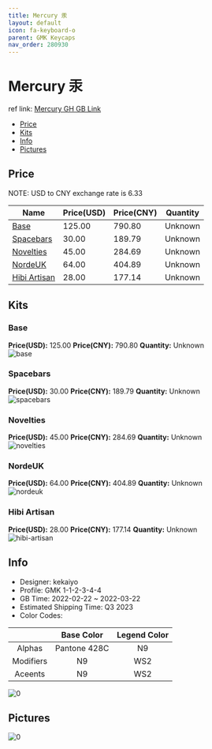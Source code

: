 ```yaml
---
title: Mercury 汞
layout: default
icon: fa-keyboard-o
parent: GMK Keycaps
nav_order: 280930
---
```


# Mercury 汞

ref link: [Mercury GH GB Link](https://geekhack.org/index.php?topic=115826.0)

* [Price](#price)
* [Kits](#kits)
* [Info](#info)
* [Pictures](#pictures)

## Price

NOTE: USD to CNY exchange rate is 6.33

| Name          | Price(USD)   |  Price(CNY) | Quantity |
| ------------- | ------------ |  ---------- | -------- |
|[Base](#base)|125.00|790.80|Unknown|
|[Spacebars](#spacebars)|30.00|189.79|Unknown|
|[Novelties](#novelties)|45.00|284.69|Unknown|
|[NordeUK](#nordeuk)|64.00|404.89|Unknown|
|[Hibi Artisan](#hibi-artisan)|28.00|177.14|Unknown|


## Kits
### Base  
**Price(USD):** 125.00	**Price(CNY):** 790.80	**Quantity:** Unknown  
<img src="{{ 'assets/images/gmk-keycaps/Mercury/kits_pics/base.jpg' | relative_url }}" alt="base" class="image featured">

### Spacebars  
**Price(USD):** 30.00	**Price(CNY):** 189.79	**Quantity:** Unknown  
<img src="{{ 'assets/images/gmk-keycaps/Mercury/kits_pics/spacebars.jpg' | relative_url }}" alt="spacebars" class="image featured">

### Novelties  
**Price(USD):** 45.00	**Price(CNY):** 284.69	**Quantity:** Unknown  
<img src="{{ 'assets/images/gmk-keycaps/Mercury/kits_pics/novelties.jpg' | relative_url }}" alt="novelties" class="image featured">

### NordeUK  
**Price(USD):** 64.00	**Price(CNY):** 404.89	**Quantity:** Unknown  
<img src="{{ 'assets/images/gmk-keycaps/Mercury/kits_pics/nordeuk.jpg' | relative_url }}" alt="nordeuk" class="image featured">

### Hibi Artisan  
**Price(USD):** 28.00	**Price(CNY):** 177.14	**Quantity:** Unknown  
<img src="{{ 'assets/images/gmk-keycaps/Mercury/kits_pics/hibi-artisan.png' | relative_url }}" alt="hibi-artisan" class="image featured">

## Info
* Designer: kekaiyo  
* Profile: GMK 1-1-2-3-4-4  
* GB Time: 2022-02-22 ~ 2022-03-22  
* Estimated Shipping Time: Q3 2023  
* Color Codes:  

| |Base Color     | Legend Color
| :-------------: | :-------------: | :------------:
|Alphas|Pantone 428C|N9
|Modifiers|N9|WS2|
|Aceents|N9|WS2|

<img src="{{ 'assets/images/gmk-keycaps/Mercury/0.png' | relative_url }}" alt="0" class="image featured">

## Pictures  
<img src="{{ 'assets/images/gmk-keycaps/Mercury/rendering_pics/0.jpg' | relative_url }}" alt="0" class="image featured">
